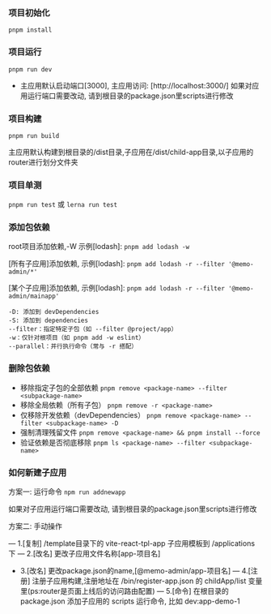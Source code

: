 ### 项目初始化

`pnpm install`

### 项目运行

`pnpm run dev`

- 主应用默认启动端口[3000], 主应用访问: [http://localhost:3000/]
  如果对应用运行端口需要改动, 请到根目录的package.json里scripts进行修改

### 项目构建

`pnpm run build`

主应用默认构建到根目录的/dist目录,子应用在/dist/child-app目录,以子应用的router进行划分文件夹

### 项目单测

`pnpm run test` 或 `lerna run test`

### 添加包依赖

root项目添加依赖,-W 示例[lodash]:
`pnpm add lodash -w`

[所有子应用]添加依赖, 示例[lodash]:
`pnpm add lodash -r --filter '@memo-admin/*'`

[某个子应用]添加依赖, 示例[lodash]:
`pnpm add lodash -r --filter '@memo-admin/mainapp'`

```pnpm参数
-D: 添加到 devDependencies
-S: 添加到 dependencies
--filter：指定特定子包（如 --filter @project/app）
-w：仅针对根项目（如 pnpm add -w eslint）
--parallel：并行执行命令（常与 -r 搭配）
```

### 删除包依赖

- 移除指定子包的全部依赖
  `pnpm remove <package-name> --filter <subpackage-name>`
- 移除全局依赖（所有子包）
  `pnpm remove -r <package-name>`
- 仅移除开发依赖（devDependencies）
  `pnpm remove <package-name> --filter <subpackage-name> -D`
- 强制清理残留文件
  `pnpm remove <package-name> && pnpm install --force`
- 验证依赖是否彻底移除
  `pnpm ls <package-name> --filter <subpackage-name>`

### 如何新建子应用

方案一: 运行命令
`npm run addnewapp`

如果对子应用运行端口需要改动, 请到根目录的package.json里scripts进行修改

方案二: 手动操作

— 1.[复制] /template目录下的 vite-react-tpl-app 子应用模板到 /applications 下
— 2.[改名] 更改子应用文件名称[app-项目名]

- 3.[改名] 更改package.json的name,[@memo-admin/app-项目名]
  — 4.[注册] 注册子应用构建,注册地址在 /bin/register-app.json 的 childApp/list 变量里(ps:router是页面上线后的访问路由配置)
  — 5.[命令] 在根目录的package.json 添加子应用的 scripts 运行命令, 比如 dev:app-demo-1

